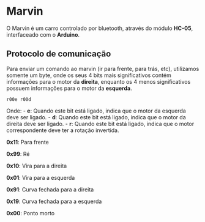 # Marvin

O Marvin é um carro controlado por bluetooth, através do módulo **HC-05**, interfaceado com o **Arduino**.

## Protocolo de comunicação

Para enviar um comando ao marvin (ir para frente, para trás, etc), utilizamos somente um byte,
onde os seus 4 bits mais significativos contém informações para o motor da **direita**, enquanto
os 4 menos significativos possuem informações para o motor da **esquerda**.

`r00e r00d`

Onde:
    - **e**: Quando este bit está ligado, indica que o motor da esquerda deve ser ligado.
    - **d**: Quando este bit está ligado, indica que o motor da direita deve ser ligado.
    - **r**: Quando este bit está ligado, indica que o motor correspondente deve ter a rotação invertida.

**0x11**: Para frente

**0x99**: Ré

**0x10**: Vira para a direita

**0x01**: Vira para a esquerda

**0x91**: Curva fechada para a direita

**0x19**: Curva fechada para a esquerda

**0x00**: Ponto morto
